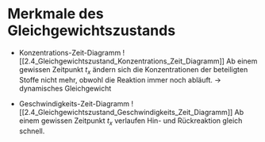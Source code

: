 # Merkmale des Gleichgewichtszustands

- Konzentrations-Zeit-Diagramm
![[2.4_Gleichgewichtszustand_Konzentrations_Zeit_Diagramm]]
Ab einem gewissen Zeitpunkt $t_{x}$ ändern sich die Konzentrationen der beteiligten Stoffe nicht mehr, obwohl die Reaktion immer noch abläuft.
-> dynamisches Gleichgewicht

- Geschwindigkeits-Zeit-Diagramm
![[2.4_Gleichgewichtszustand_Geschwindigkeits_Zeit_Diagramm]]
Ab einem gewissen Zeitpunkt $t_{x}$ verlaufen Hin- und Rückreaktion gleich schnell.
